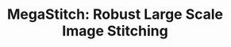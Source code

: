 ---
title: "MegaStitch: Robust Large Scale Image Stitching"
collection: publications
permalink: /publication/2021-MegaStitch
venue: 'TechRxiv'
#paperurl: 'https://emmanuelgonz.github.io/files/2021-MegaStitch.pdf'
#link: 'https://dx.doi.org/10.36227/techrxiv.16376304.v2'
#citation: 'Zarei, Ariyan, Emmanuel Gonzalez, Nirav Merchant, Duke Pauli, Eric Lyons, and Kobus Barnard. 2021. &quot;MegaStitch:
#Robust Large Scale Image Stitching.&quot; <i>TechRxiv</i>. doi:10.36227/techrxiv.16376304.v2'
paperurl: 'https://emmanuelgonz.github.io/files/MegaStitch_Robust_Large_Scale_Image_Stitching.pdf'
link: https://ieeexplore-ieee-org.ezproxy2.library.arizona.edu/document/9676637
citation: 'A. Zarei, E. Gonzalez, N. Merchant, D. Pauli, E. Lyons and K. Barnard, "MegaStitch: Robust Large Scale Image Stitching," in IEEE Transactions on Geoscience and Remote Sensing, doi: 10.1109/TGRS.2022.3141907.'
---